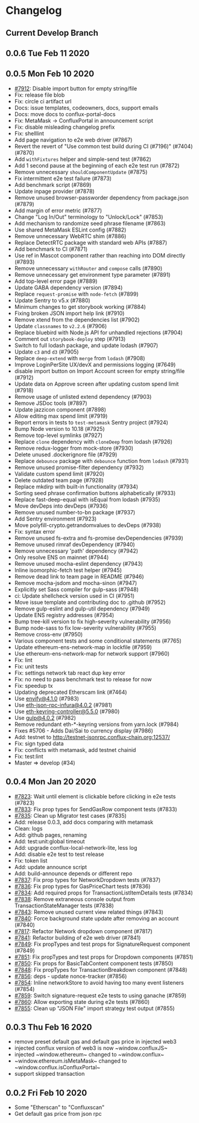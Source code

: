 # Changelog

## Current Develop Branch

## 0.0.6 Tue Feb 11 2020

## 0.0.5 Mon Feb 10 2020
- [#7912](https://github.com/MetaMask/metamask-extension/pull/7912): Disable import button for empty string/file
- Fix: release file blob
- Fix: circle ci artifact url
- Docs: issue templates, codeowners, docs, support emails
- Docs: move docs to conflux-portal-docs
- Fix: MetaMask -> ConfluxPortal in announcement script
- Fix: disable misleading changelog prefix
- Fix: shelllint
- Add page navigation to e2e web driver (#7867)
- Revert the revert of "Use common test build during CI (#7196)" (#7404) (#7870)
- Add `withFixtures` helper and simple-send test (#7862)
- Add 1 second pause at the beginning of each e2e test run (#7872)
- Remove unnecessary `shouldComponentUpdate` (#7875)
- Fix intermittent e2e test failure (#7873)
- Add benchmark script (#7869)
- Update inpage provider (#7878)
- Remove unused browser-passworder dependency from package.json (#7879)
- Add margin of error metric (#7877)
- Change "Log In/Out" terminology to "Unlock/Lock" (#7853)
- Add mechanism to randomize seed phrase filename (#7863)
- Use shared MetaMask ESLint config (#7882)
- Remove unnecessary WebRTC shim (#7886)
- Replace DetectRTC package with standard web APIs (#7887)
- Add benchmark to CI (#7871)
- Use ref in Mascot component rather than reaching into DOM directly (#7893)
- Remove unnecessary `withRouter` and `compose` calls (#7890)
- Remove unnecessary get environment type parameter (#7891)
- Add top-level error page (#7889)
- Update GABA dependency version (#7894)
- Replace `request-promise` with `node-fetch` (#7899)
- Update Sentry to v5.x (#7880)
- Minimum changes to get storybook working (#7884)
- Fixing broken JSON import help link (#7910)
- Remove xtend from the dependencies list (#7902)
- Update `classnames` to `v2.2.6` (#7906)
- Replace bluebird with Node.js API for unhandled rejections (#7904)
- Comment out `storybook-deploy` step (#7913)
- Switch to full lodash package, and update lodash (#7907)
- Update `c3` and `d3` (#7905)
- Replace `deep-extend` with `merge` from `lodash` (#7908)
- Improve LoginPerSite UX/devX and permissions logging (#7649)
- disable import button on Import Account screen for empty string/file (#7912)
- Update data on Approve screen after updating custom spend limit (#7918)
- Remove usage of unlisted extend dependency (#7903)
- Remove JSDoc tools (#7897)
- Update jazzicon component (#7898)
- Allow editing max spend limit (#7919)
- Report errors in tests to `test-metamask` Sentry project (#7924)
- Bump Node version to 10.18 (#7925)
- Remove top-level symlinks (#7927)
- Replace `clone` dependency with `cloneDeep` from lodash (#7926)
- Remove redux-logger from mock-store (#7930)
- Delete unused .dockerignore file (#7929)
- Replace `debounce` package with `debounce` function from `lodash` (#7931)
- Remove unused promise-filter dependency (#7932)
- Validate custom spend limit (#7920)
- Delete outdated team page (#7928)
- Replace mkdirp with built-in functionality (#7934)
- Sorting seed phrase confirmation buttons alphabetically (#7933)
- Replace fast-deep-equal with isEqual from lodash (#7935)
- Move devDeps into devDeps (#7936)
- Remove unused number-to-bn package (#7937)
- Add Sentry environment (#7923)
- Move polyfill-crypto.getrandomvalues to devDeps (#7938)
- Fix: syntax error
- Remove unused fs-extra and fs-promise devDependencies (#7939)
- Remove unused rimraf devDependency (#7940)
- Remove unnecessary 'path' dependency (#7942)
- Only resolve ENS on mainnet (#7944)
- Remove unused mocha-eslint dependency (#7943)
- Inline isomorphic-fetch test helper (#7945)
- Remove dead link to team page in README (#7946)
- Remove mocha-jsdom and mocha-sinon (#7947)
- Explicitly set Sass compiler for gulp-sass (#7948)
- ci: Update shellcheck version used in CI (#7951)
- Move issue template and contributing doc to .github (#7952)
- Remove gulp-eslint and gulp-util dependency (#7949)
- Update ENS registry addresses (#7954)
- Bump tree-kill version to fix high-severity vulnerability (#7956)
- Bump node-sass to fix low-severity vulnerability (#7955)
- Remove cross-env (#7950)
- Various component tests and some conditional statements (#7765)
- Update ethereum-ens-network-map in lockfile (#7959)
- Use ethereum-ens-network-map for network support (#7960)
- Fix: lint
- Fix: unit tests
- Fix: settings network tab react dup key error
- Fix: no need to pass benchmark test to release for now
- Fix: speedup tx
- Updating deprecated Etherscam link  (#7464)
- Use envify@4.1.0 (#7983)
- Use eth-json-rpc-infura@4.0.2 (#7981)
- Use eth-keyring-controller@5.5.0 (#7980)
- Use gulp@4.0.2 (#7982)
- Remove redundant eth-*-keyring versions from yarn.lock (#7984)
- Fixes #5706 - Adds Dai/Sai to currency display (#7986)
- Add: testnet to http://testnet-jsonrpc.conflux-chain.org:12537/
- Fix: sign typed data
- Fix: conflicts with metamask, add testnet chainid
- Fix: test:lint
- Master => develop (#34)

## 0.0.4 Mon Jan 20 2020
- [#7823](https://github.com/Conflux-Chain/conflux-portal/pull/7823): Wait until element is clickable before clicking in e2e tests (#7823)
- [#7833](https://github.com/Conflux-Chain/conflux-portal/pull/7833): Fix prop types for SendGasRow component tests (#7833)
- [#7835](https://github.com/Conflux-Chain/conflux-portal/pull/7835): Clean up Migrator test cases (#7835)
- Add: release 0.0.3, add docs comparing with metamask
- Clean: logs
- Add: github pages, renaming
- Add: test:unit:global timeout
- Add: upgrade conflux-local-network-lite, less log
- Add: disable e2e test to test release
- Fix: token list
- Add: update announce script
- Add: build-announce depends or different repo
- [#7837](https://github.com/Conflux-Chain/conflux-portal/pull/7837): Fix prop types for NetworkDropdown tests (#7837)
- [#7836](https://github.com/Conflux-Chain/conflux-portal/pull/7836): Fix prop types for GasPriceChart tests (#7836)
- [#7834](https://github.com/Conflux-Chain/conflux-portal/pull/7834): Add required props for TransactionListItemDetails tests (#7834)
- [#7838](https://github.com/Conflux-Chain/conflux-portal/pull/7838): Remove extraneous console output from TransactionStateManager tests (#7838)
- [#7843](https://github.com/Conflux-Chain/conflux-portal/pull/7843): Remove unused current view related things (#7843)
- [#7840](https://github.com/Conflux-Chain/conflux-portal/pull/7840): Force background state update after removing an account (#7840)
- [#7817](https://github.com/Conflux-Chain/conflux-portal/pull/7817): Refactor Network dropdown component (#7817)
- [#7841](https://github.com/Conflux-Chain/conflux-portal/pull/7841): Refactor building of e2e web driver (#7841)
- [#7849](https://github.com/Conflux-Chain/conflux-portal/pull/7849): Fix propTypes and test props for SignatureRequest component (#7849)
- [#7851](https://github.com/Conflux-Chain/conflux-portal/pull/7851): Fix propTypes and test props for Dropdown components (#7851)
- [#7850](https://github.com/Conflux-Chain/conflux-portal/pull/7850): Fix props for BasicTabContent component tests (#7850)
- [#7848](https://github.com/Conflux-Chain/conflux-portal/pull/7848): Fix propTypes for TransactionBreakdown component (#7848)
- [#7856](https://github.com/Conflux-Chain/conflux-portal/pull/7856): deps - update nonce-tracker (#7856)
- [#7854](https://github.com/Conflux-Chain/conflux-portal/pull/7854): Inline networkStore to avoid having too many event listeners (#7854)
- [#7859](https://github.com/Conflux-Chain/conflux-portal/pull/7859): Switch signature-request e2e tests to using ganache (#7859)
- [#7860](https://github.com/Conflux-Chain/conflux-portal/pull/7860): Allow exporting state during e2e tests (#7860)
- [#7855](https://github.com/Conflux-Chain/conflux-portal/pull/7855): Clean up "JSON File" import strategy test output (#7855)

## 0.0.3 Thu Feb 16 2020
- remove preset default gas and default gas price in injected web3
- injected conflux version of web3 is now ~window.confluxJS~
- injected ~window.ethereum~ changed to ~window.conflux~
- ~window.ethereum.isMetaMask~ changed to ~window.conflux.isConfluxPortal~
- support skipped transaction

## 0.0.2 Fri Feb 10 2020
- Some "Etherscan" to "Confluxscan"
- Get default gas price from json rpc

